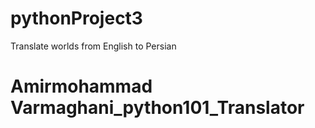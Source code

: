 # pythonProject3
Translate worlds from English to Persian
# Amirmohammad Varmaghani_python101_Translator

